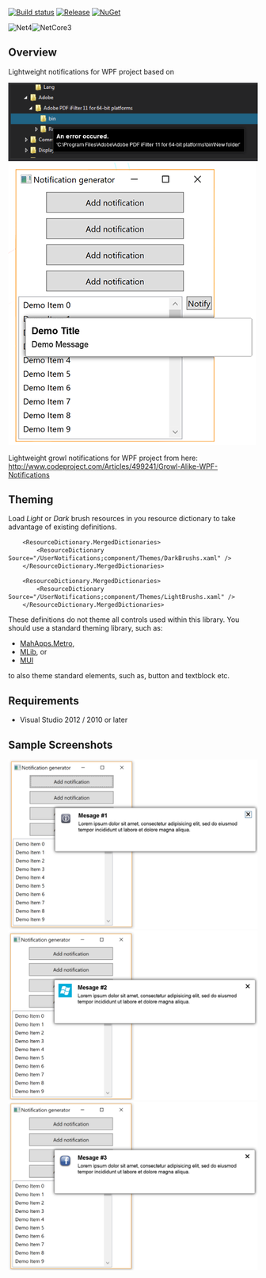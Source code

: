 [![Build status](https://ci.appveyor.com/api/projects/status/a4gtps078k9fnp9i?svg=true)](https://ci.appveyor.com/project/Dirkster99/usernotifications)
[![Release](https://img.shields.io/github/release/Dirkster99/UserNotifications.svg)](https://github.com/Dirkster99/UserNotifications/releases/latest)
[![NuGet](https://img.shields.io/nuget/dt/Dirkster.UserNotifications.svg)](http://nuget.org/packages/Dirkster.UserNotifications)

![Net4](https://badgen.net/badge/Framework/.Net&nbsp;4/blue)![NetCore3](https://badgen.net/badge/Framework/NetCore&nbsp;3/blue)

## Overview

Lightweight notifications for WPF project based on

![](https://raw.githubusercontent.com/Dirkster99/Docu/master/UserNotifications/darkscreenshot.png)
![](https://raw.githubusercontent.com/Dirkster99/Docu/master/UserNotifications/screenshots.png)

Lightweight growl notifications for WPF project from here:
http://www.codeproject.com/Articles/499241/Growl-Alike-WPF-Notifications

## Theming

Load *Light* or *Dark* brush resources in you resource dictionary to take advantage of existing definitions.

```XAML
    <ResourceDictionary.MergedDictionaries>
        <ResourceDictionary Source="/UserNotifications;component/Themes/DarkBrushs.xaml" />
    </ResourceDictionary.MergedDictionaries>
```

```XAML
    <ResourceDictionary.MergedDictionaries>
        <ResourceDictionary Source="/UserNotifications;component/Themes/LightBrushs.xaml" />
    </ResourceDictionary.MergedDictionaries>
```

These definitions do not theme all controls used within this library. You should use a standard theming library, such as:
- [MahApps.Metro](https://github.com/MahApps/MahApps.Metro),
- [MLib](https://github.com/Dirkster99/MLib), or
- [MUI](https://github.com/firstfloorsoftware/mui)

to also theme standard elements, such as, button and textblock etc.

## Requirements

 - Visual Studio 2012 / 2010 or later

## Sample Screenshots
![Screenshot](https://github.com/Dirkster99/Docu/blob/master/UserNotifications/screenshot1.png?raw=true)
![Screenshot](https://github.com/Dirkster99/Docu/blob/master/UserNotifications/screenshot2.png?raw=true)
![Screenshot](https://github.com/Dirkster99/Docu/blob/master/UserNotifications/screenshot3.png?raw=true)
